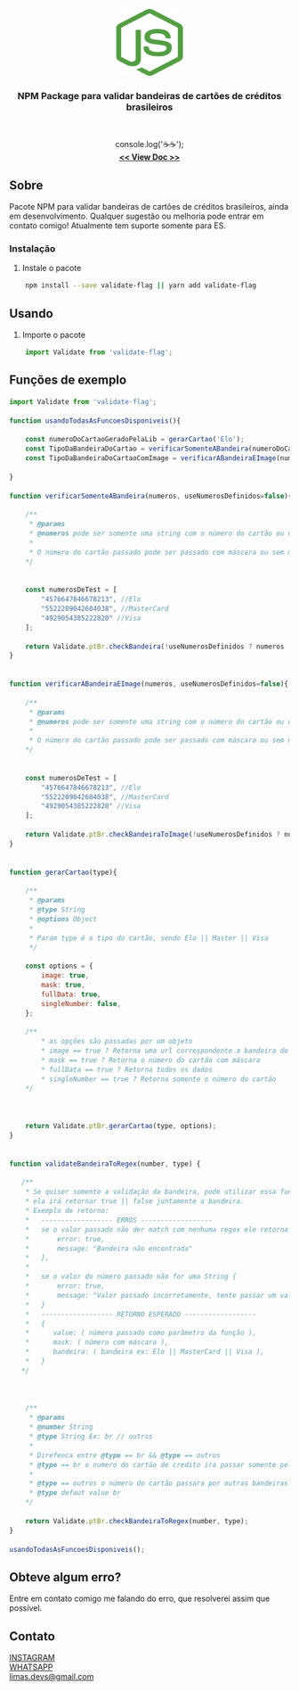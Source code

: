 <p align="center">
    <a href="https://github.com/joao-lim4">
        <img src="./node.png" alt="Logo" width="120" height="120">
    </a>
    <br/>
    <h3 align="center">NPM Package para validar bandeiras de cartões de créditos brasileiros</h3>
    <br/>
    <p align="center">
        console.log('☕☕');
        <br />
        <a href="https://github.com/joao-lim4/cartao"><strong> << View Doc >></strong></a>
    </p>
</p>


## Sobre
Pacote NPM para validar bandeiras de cartões de créditos brasileiros, ainda em desenvolvimento.
Qualquer sugestão ou melhoria pode entrar em contato comigo!
Atualmente tem suporte somente para ES.

### Instalação

1. Instale o pacote
```sh
    npm install --save validate-flag || yarn add validate-flag
```




## Usando

1. Importe o pacote

```js
    import Validate from 'validate-flag';
```

## Funções de exemplo

```js
import Validate from 'validate-flag';

function usandoTodasAsFuncoesDisponiveis(){

    const numeroDoCartaoGeradoPelaLib = gerarCartao('Elo');
    const TipoDaBandeiraDoCartao = verificarSomenteABandeira(numeroDoCartaoGeradoPelaLib.value, /* true */);
    const TipoDaBandeiraDoCartaoComImage = verificarABandeiraEImage(numeroDoCartaoGeradoPelaLib.value, /* true */);

}

function verificarSomenteABandeira(numeros, useNumerosDefinidos=false){
    
    /**
     * @params
     * @numeros pode ser somente uma string com o número do cartão ou um array com vários números
     *
     * O número do cartão passado pode ser passado com máscara ou sem máscara
    */


    const numerosDeTest = [
        "4576647846678213", //Elo 
        "5522209042604038", //MasterCard
        "4929054385222820" //Visa
    ];

    return Validate.ptBr.checkBandeira(!useNumerosDefinidos ? numeros : numerosDeTest);
}


function verificarABandeiraEImage(numeros, useNumerosDefinidos=false){
    
    /**
     * @params
     * @numeros pode ser somente uma string com o número do cartão ou um array com vários números
     *
     * O número do cartão passado pode ser passado com máscara ou sem máscara
    */


    const numerosDeTest = [
        "4576647846678213", //Elo 
        "5522209042604038", //MasterCard
        "4929054385222820" //Visa
    ];

    return Validate.ptBr.checkBandeiraToImage(!useNumerosDefinidos ? numeros : numerosDeTest);
}


function gerarCartao(type){

    /**
     * @params 
     * @type String 
     * @options Object
     * 
     * Param type é o tipo do cartão, sendo Elo || Master || Visa
     */

    const options = {
        image: true,
        mask: true,
        fullData: true,
        singleNumber: false,
    };

    /**
        * as opções são passadas por um objeto
        * image == true ? Retorna uma url correspondente a bandeira do cartão gerado
        * mask == true ? Retorna o número do cartão com máscara
        * fullData == true ? Retorna todos os dados
        * singleNumber == true ? Retorna somente o número do cartão
    */



    return Validate.ptBr.gerarCartao(type, options);
}


function validateBandeiraToRegex(number, type) {

   /**
    * Se quiser somente a validação da bandeira, pode utilizar essa função,
    * ela irá retornar true || false juntamente a bandeira.
    * Exemplo de retorno:
    *   ------------------ ERROS ------------------
    *   se o valor passado não der match com nenhuma regex ele retorna {
    *       error: true,
    *       message: "Bandeira não encontrada"
    *   },
    *
    *   se o valor do número passado não for uma String {
    *       error: true,
    *       message: "Valor passado incorretamente, tente passar um valor do tipo String."
    *   }
    *   ------------------ RETORNO ESPERADO ------------------
    *   {
    *      value: ( número passado como parâmetro da função ),
    *      mask: ( número com máscara ),
    *      bandeira: ( bandeira ex: Elo || MasterCard || Visa ),
    *   }
   */



    /**
     * @params
     * @number String
     * @type String Ex: br // outros
     * 
     * Direfenca entre @type == br && @type == outros
     * @type == br o numero do cartão de credito ira passar somente pelas regex das bandeiras mais usadas no Brasil como Visa | Elo | MasterCard
     * 
     * @type == outros o número do cartão passara por outras bandeiras como Amex 
     * @type defaut value br
    */

    return Validate.ptBr.checkBandeiraToRegex(number, type);
}

usandoTodasAsFuncoesDisponiveis();
```


## Obteve algum erro?
Entre em contato comigo me falando do erro, que resolverei assim que possível.



## Contato
[INSTAGRAM](https://www.instagram.com/joao_lim4/)
<br/>
[WHATSAPP](https://api.whatsapp.com/send/?phone=%2B5531989013076&text=Ola%20vim%20pelo%20seu%20primeiro%20projeto%20react&app_absent=0&lang=pt_br)
<br/>
limas.devs@gmail.com




